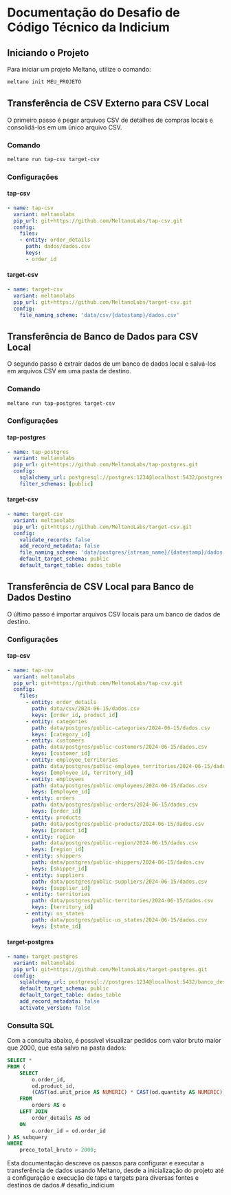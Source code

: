 # Documentação do Desafio de Código Técnico da Indicium

## Iniciando o Projeto

Para iniciar um projeto Meltano, utilize o comando:

```bash
meltano init MEU_PROJETO
```

## Transferência de CSV Externo para CSV Local

O primeiro passo é pegar arquivos CSV de detalhes de compras locais e consolidá-los em um único arquivo CSV.

### Comando

```bash
meltano run tap-csv target-csv
```

### Configurações

#### tap-csv

```yaml
- name: tap-csv
  variant: meltanolabs
  pip_url: git+https://github.com/MeltanoLabs/tap-csv.git
  config:
    files:
    - entity: order_details
      path: dados/dados.csv
      keys:
      - order_id
```

#### target-csv

```yaml
- name: target-csv
  variant: meltanolabs
  pip_url: git+https://github.com/MeltanoLabs/target-csv.git
  config:
    file_naming_scheme: 'data/csv/{datestamp}/dados.csv'
```

## Transferência de Banco de Dados para CSV Local

O segundo passo é extrair dados de um banco de dados local e salvá-los em arquivos CSV em uma pasta de destino.

### Comando

```bash
meltano run tap-postgres target-csv
```

### Configurações

#### tap-postgres

```yaml
- name: tap-postgres
  variant: meltanolabs
  pip_url: git+https://github.com/MeltanoLabs/tap-postgres.git
  config:
    sqlalchemy_url: postgresql://postgres:1234@localhost:5432/postgres
    filter_schemas: [public]
```

#### target-csv

```yaml
- name: target-csv
  variant: meltanolabs
  pip_url: git+https://github.com/MeltanoLabs/target-csv.git
  config:
    validate_records: false
    add_record_metadata: false
    file_naming_scheme: 'data/postgres/{stream_name}/{datestamp}/dados.csv'
    default_target_schema: public
    default_target_table: dados_table
```

## Transferência de CSV Local para Banco de Dados Destino

O último passo é importar arquivos CSV locais para um banco de dados de destino.

### Configurações

#### tap-csv

```yaml
- name: tap-csv
  variant: meltanolabs
  pip_url: git+https://github.com/MeltanoLabs/tap-csv.git
  config:
    files: 
      - entity: order_details
        path: data/csv/2024-06-15/dados.csv
        keys: [order_id, product_id]
      - entity: categories
        path: data/postgres/public-categories/2024-06-15/dados.csv
        keys: [category_id]
      - entity: customers
        path: data/postgres/public-customers/2024-06-15/dados.csv
        keys: [customer_id]
      - entity: employee_territories
        path: data/postgres/public-employee_territories/2024-06-15/dados.csv
        keys: [employee_id, territory_id]
      - entity: employees
        path: data/postgres/public-employees/2024-06-15/dados.csv
        keys: [employee_id]
      - entity: orders
        path: data/postgres/public-orders/2024-06-15/dados.csv
        keys: [order_id]
      - entity: products
        path: data/postgres/public-products/2024-06-15/dados.csv
        keys: [product_id]
      - entity: region
        path: data/postgres/public-region/2024-06-15/dados.csv
        keys: [region_id]
      - entity: shippers
        path: data/postgres/public-shippers/2024-06-15/dados.csv
        keys: [shipper_id]
      - entity: suppliers
        path: data/postgres/public-suppliers/2024-06-15/dados.csv
        keys: [supplier_id]
      - entity: territories
        path: data/postgres/public-territories/2024-06-15/dados.csv
        keys: [territory_id]
      - entity: us_states
        path: data/postgres/public-us_states/2024-06-15/dados.csv
        keys: [state_id]
```

#### target-postgres

```yaml
- name: target-postgres
  variant: meltanolabs
  pip_url: git+https://github.com/MeltanoLabs/target-postgres.git
  config:
    sqlalchemy_url: postgresql://postgres:1234@localhost:5432/banco_destino
    default_target_schema: public
    default_target_table: dados_table
    add_record_metadata: false
    activate_version: false
```

### Consulta SQL

Com a consulta abaixo, é possível visualizar pedidos com valor bruto maior que 2000, que esta salvo na pasta dados:

```sql
SELECT * 
FROM (
    SELECT 
        o.order_id, 
        od.product_id, 
        (CAST(od.unit_price AS NUMERIC) * CAST(od.quantity AS NUMERIC)) AS preco_total_bruto
    FROM 
        orders AS o
    LEFT JOIN 
        order_details AS od
    ON 
        o.order_id = od.order_id
) AS subquery
WHERE 
    preco_total_bruto > 2000;
```

Esta documentação descreve os passos para configurar e executar a transferência de dados usando Meltano, desde a inicialização do projeto até a configuração e execução de taps e targets para diversas fontes e destinos de dados.#   d e s a f i o _ i n d i c i u m  
 